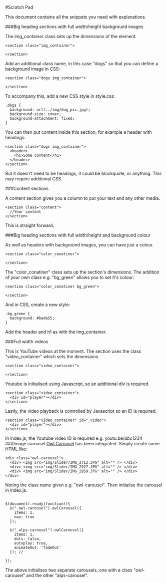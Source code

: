 #Scratch Pad

This document contains all the snippets you need with explanations.

###Big heading sections with full width/height background images

The img_container class sets up the dimensions of the element.

```
<section class="img_container">

</section>
```

Add an additional class name, in this case "dogs" so that you can define a background image in CSS:

```
<section class="dogs img_container">

</section>
```
To accompany this, add a new CSS style in style.css:

```
.dogs {
  background: url(../img/dog_pic.jpg);
  background-size: cover;
  background-attachment: fixed;
}
```

You can then put content inside this section, for example a header with headings:
```
<section class="dogs img_container">
  <header>
    <h1>Some content</h1>
  </header>
</section>
```

But it doesn't need to be headings, it could be blockquote, or anything. This may require additional CSS.

###Content sections

A content section gives you a column to put your text and any other media.

```
<section class="content">
  //Your content
</section>
```

This is straight forward.

###Big heading sections with full width/height and background colour

As well as headers with background images, you can have just a colour.

```
<section class="color_conatiner">

</section>
```
The "color_conatiner" class sets up the section's dimensions. The addition of your own class e.g. "bg_green" allows you to set it's colour:
```
<section class="color_conatiner bg_green">

</section>
```
And in CSS, create a new style:
```
.bg_green {
  background: #bada55;
}
```
Add the header and h1 as with the img_container.

###Full width videos

This is YouTube videos at the moment. The section uses the class "video_container" which sets the dimensions.
```
<section class="video_container">

</section>
```
Youtube is initialised using Javascript, so an additional div is required.

```
<section class="video_container">
  <div id="player"></div>
</section>
```

Lastly, the video playback is controlled by Javascript so an ID is required.
```
<section class="video_container" id="_video">
  <div id="player"></div>
</section>
```
In index.js, the Youtube video ID is required e.g. youtu.be/*abc1234*
###Image carousel
[Owl Carousel](http://smashingboxes.github.io/OwlCarousel2/) has been integrated. Simply create some HTML like:

```
<div class="owl-carousel">
  <div> <img src="img/Slider/IMG_2712.JPG" alt="" /> </div>
  <div> <img src="img/Slider/IMG_2927.JPG" alt="" /> </div>
  <div> <img src="img/Slider/IMG_2959.JPG" alt="" /> </div>
</div>

```
Noting the class name given e.g. "owl-carousel". Then initialise the carousel in index.js.
```

$(document).ready(function(){
  $(".owl-carousel").owlCarousel({
    items: 1,
    nav: true
  });

  $(".alps-carousel").owlCarousel({
    items: 1,
    dots: false,
    autoplay: true,
    animateOut: 'fadeOut'
  }); //

});
```

The above initialises two separate carousels, one with a class "owl-carousel" and the other "alps-carousel".
